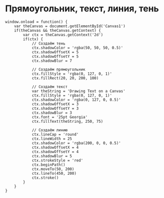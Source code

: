 # Прямоугольник, текст, линия, тень

    window.onload = function() {
        var theCanvas = document.getElementById('Canvas1')
        if(theCanvas && theCanvas.getContext) {
            var ctx = theCanvas.getContext('2d')
            if(ctx) {
                // Создаём тень
                ctx.shadowColor = 'rgba(50, 50, 50, 0.5)'
                ctx.shadowOffsetX = 5
                ctx.shadowOffsetY = 5
                ctx.shadowBlur = 7

                // Создаём прямоугольник
                ctx.fillStyle = 'rgba(0, 127, 0, 1)'
                ctx.fillRect(20, 20, 200, 100)

                // Создаём текст
                var theString = 'Drawing Text on a Canvas'
                ctx.fillStyle = 'rgba(0, 127, 0, 1)'
                ctx.shadowColor = 'rgba(0, 127, 0, 0.5)'
                ctx.shadowOffsetX = 3
                ctx.shadowOffsetY = 3
                ctx.shadowBlur = 3
                ctx.font = '25pt Georgia'
                ctx.fillText(theString, 250, 75)

                // Создаём линию
                ctx.lineCap = 'round'
                ctx.lineWidth = 25
                ctx.shadowColor = 'rgba(200, 0, 0, 0.5)'
                ctx.shadowOffsetX = 4
                ctx.shadowOffsetY = 4
                ctx.shadowBlur = 5
                ctx.strokeStyle = 'red'
                ctx.beginPath()
                ctx.moveTo(50, 200)
                ctx.lineTo(450, 200)
                ctx.stroke()
            }
        }
    }